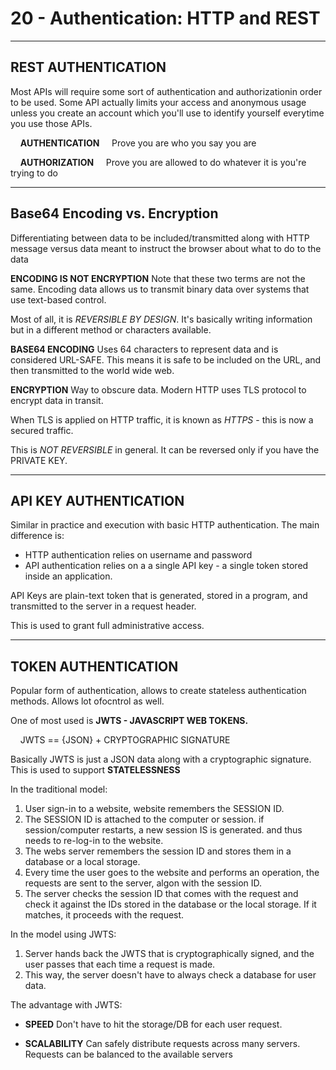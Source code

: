 
# 20 - Authentication: HTTP and REST
____________________________________________________________

<!-- 2021-01-13 06:23:53 -->

## REST AUTHENTICATION ##
Most APIs will require some sort of authentication and authorizationin order to be used. Some API actually limits your access and anonymous usage unless you create an account which you'll use 
to identify yourself everytime you use those APIs.

&nbsp;&nbsp;&nbsp;&nbsp;**AUTHENTICATION**
&nbsp;&nbsp;&nbsp;&nbsp;Prove you are who you say you are
   
&nbsp;&nbsp;&nbsp;&nbsp;**AUTHORIZATION**
&nbsp;&nbsp;&nbsp;&nbsp;Prove you are allowed to do whatever it is you're trying to do

______________________________________________________________

## Base64 Encoding vs. Encryption ##

Differentiating between data to be included/transmitted along with HTTP message versus data meant to instruct the browser about what to do to the data

**ENCODING IS NOT ENCRYPTION**
Note that these two terms are not the same.
Encoding data allows us to transmit binary data over systems that use text-based control.

Most of all, it is *REVERSIBLE BY DESIGN*.
It's basically writing information but in a different method or characters available.

**BASE64 ENCODING** 
Uses 64 characters to represent data and is considered URL-SAFE. This means it is safe to be included on the URL, and then transmitted to the world wide web.


**ENCRYPTION**
Way to obscure data. Modern HTTP uses TLS protocol to encrypt data in transit.

When TLS is applied on HTTP traffic, it is known as *HTTPS* - this is now a secured traffic.

This is *NOT REVERSIBLE* in general.
It can be reversed only if you have the PRIVATE KEY.
______________________________________________________________

## API KEY AUTHENTICATION ##

Similar in practice and execution with basic HTTP authentication. The main difference is:
- HTTP authentication relies on username and password
- API authentication relies on a a single API key - a single token stored inside an application.

API Keys are plain-text token that is generated, stored in a program, and transmitted to the server in a request header.

This is used to grant full administrative access.

______________________________________________________________

## TOKEN AUTHENTICATION ##

Popular form of authentication, allows to create stateless authentication methods. Allows lot ofocntrol as well.

One of most used is **JWTS - JAVASCRIPT WEB TOKENS.**

&nbsp;&nbsp;&nbsp;&nbsp;JWTS == {JSON} + CRYPTOGRAPHIC SIGNATURE

Basically JWTS is just a JSON data along with a cryptographic signature. This is used to support **STATELESSNESS**

In the traditional model:

1. User sign-in to a website, website remembers the SESSION ID.
2. The SESSION ID is attached to the computer or session. if session/computer restarts,
   a new session IS is generated. and thus needs to re-log-in to the website.
3. The webs server remembers the session ID and stores them in a database or a local storage.
4. Every time the user goes to the website and performs an operation, the requests are sent 
   to the server, algon with the session ID.
5. The server checks the session ID that comes with the request and check it against the IDs stored in
   the database or the local storage. If it matches, it proceeds with the request.

In the model using JWTS:

1. Server hands back the JWTS that is cryptographically signed, and the user passes that each time 
   a request is made.
2. This way, the server doesn't have to always check a database for user data.

The advantage with JWTS:

- **SPEED**
Don't have to hit the storage/DB for each user request.

- **SCALABILITY** 
Can safely distribute requests across many servers. 
Requests can be balanced to the available servers
